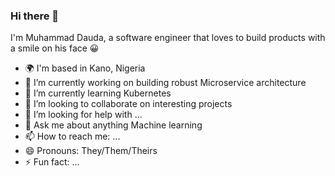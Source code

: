 ### Hi there 👋
I'm Muhammad Dauda, a software engineer that loves to build products with a smile on his face 😀
<!--
**alhajee/alhajee** is a ✨ _special_ ✨ repository because its `README.md` (this file) appears on your GitHub profile.

Here are some ideas to get you started:
-->
- 🌍 I'm based in Kano, Nigeria
- 🔭 I’m currently working on building robust Microservice architecture
- 🌱 I’m currently learning Kubernetes
- 👯 I’m looking to collaborate on interesting projects
- 🤔 I’m looking for help with ...
- 💬 Ask me about anything Machine learning
- 📫 How to reach me: ...
- 😄 Pronouns: They/Them/Theirs
- ⚡ Fun fact: ...

